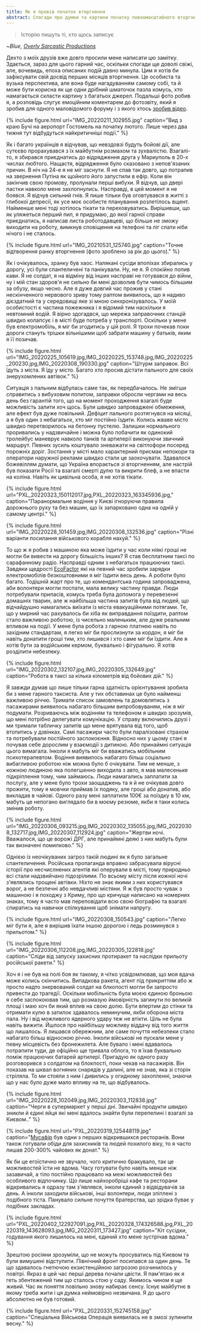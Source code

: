 ```yaml
---
title: Як я провів початок вторгнення
abstract: Спогади про думки та картини початку повномасштабного вторгнення Росії в Україну в 2022-му році з Києва та околиць.
---
```


> Історію пишуть ті, хто щось записує

~*Blue, [Overly Sarcastic Productions](https://www.youtube.com/@OverlySarcasticProductions)*

Дехто з моїх друзів вже довго просили мене написати цю замітку. Здається, зараз для цього гарний час, оскільки спогади ще доволі свіжі, але, вочевидь, епоха описаних подій давно минула. Цим я хотів би зафіксувати свій досвід перших місяців вторгнення. Це особиста та вузька перспектива, але вона буде нагадуванням самому собі, та й може бути корисна як ще одни дрібний шматочок пазла комусь, хто намагається скласти картину з багатьох джерел. Подальші фото робив я, а розповідь слугує емоційним коментарем до фотозвіту, який я зробив для одного маловідомого форуму і з якого хтось [зробив відео](https://www.youtube.com/watch?v=A6wNiHsc720). 

{% include figure.html url="IMG_20220211_102955.jpg" caption="Вид з краю Бучі на аеропорт Гостомель на початку лютого. Лише через два тижня тут відбудуться найкритичніші події." %}

Як і багато українців я відчував, що невздовзі будуть бойові дії, але сутєєво прорахувався з їх майбутнім розмахом та зухвалістю. Взагалі-то, я збирався приєднатись до відрядження друга у Мариуполь в 20-х числах любтого. Нащастя, відрядження було сказовано з непов'язаних причин. В ніч на 24-е я не міг заснути. Я не спав так довго, що потрапив на звернення Путіна як щойного його запустили в ефір. Коли він закінчив свою промову, пролунали перші вибухи. Я відчув, що двері пастки навколо мене захлопнулись. Насправді, в цей момент я не боявся. Я відчув сильний гнів. Я лише тільки був оговтувався в житті з глибокої депресії, як усе моє особисте планування розлетілось вщент. Найменше мені тоді хотілось тікати та переховуватись. Вирішивши, що як уляжеться перший пил, я придумаю, до якої гарної справи приєднатись, я написав листа роботодавцеві, що більше не зможу виходити на роботу, вимкнув сповіщення на телефоні та ліг спати ніби нічого і не сталось.

{% include figure.html url="IMG_20210531_125740.jpg" caption="Точне відтворення ранку вторгнення (фото зроблено за рік до цього)." %}

Як і очікувалось, зранку був хаос. Налякані сусіди впопіхах збирались у дорогу, усі були спантеличені та панікували. Ну, не я. Я спокійно попив кави. Я не солдат, я на відміну від інших насправі не готувався до війни, ну і мій стан здоров'я не сильно би мені дозволив бути чимось більшим за обузу, якщо чесно. Але я дуже довгий час прожив у стані нескінченного нервового зриву тому раптом виявилось, що я надиво дієздатний та у середовищі яке зі мною синхронізувалось. У моїй особистості є частина пожежника і я відомий тим наскільки я невтомний водій. Я вірно здогадвся, що мережа заправочних станцій швидко колапсує і в місті буде потреба у транспорті. Оскільки у мене був електромобіль, я міг би згодитись у цій ролі. Я трохи почекав поки дороги стануть трішки вільнішими щоб забрати машину у батьків, яким я її позичав.

{% include figure.html url="IMG_20220225_105619.jpg,IMG_20220225_153748.jpg,IMG_20220225_200230.jpg,IMG_20220308_190330.jpg" caption="Штурм заправок. Всі їдуть з міста. Я їду у місто. Багато хто просив дістати пального для своїх знерухомлених автівок." %}

Ситуація з пальним відбулась саме так, як передбачалось. Не змігши справитись з вибуховим попитом, заправки обросли чергами на весь день без гарантій того, що на момент проходження взагалі буде можливість залити хоч щось. Були швидко запроваджені обмеження, але ефект був дуже повільний. Дефіцит пального розтягнувся на місяці, а я був один з небагатьох, хто міг постійно їздити. Колись жваве місто швидко перетворилось на бетонну пустелю. Залишки нормального проривались у надзвичайне і можна було побачити як одинокий тролейбус маневрує навколо танків та артилерії виконуючи звичний маршрут. Певних зусиль коштувало зневажати на світлофори посеред порожніх доріг. Зостання у місті мало характерний присмак непокори та оператори наружної реклами швидко стали це заохочувати. Здавалося божевіллям думати, що Україна впорається зі вторгненням, але настрій був показати Росії та взагалі смерті дулю та викрити блеф, а не впасти на коліна. Навіть як цивільна особа, я не хотів тікати.

{% include figure.html url="PXL_20220323_150112017.jpg,PXL_20220323_163345936.jpg," caption="Паранормальне водіння у Києві ігноруючи правила дорожнього руху та без машин, що їх запарковано одна на одній у самому центрі." %}

{% include figure.html url="IMG_20220228_101459.jpg,IMG_20220308_132536.jpg" caption="Різні варіанти посилання військового корабля нахуй." %}

То що ж я робив з машиною яка може їздити у час коли ніякі гроші не могли би вивести на дорогу більшість інших? Я став бесплатним таксі по сарафанному радіо. Насправді одним з небагатьох працюючих таксі. Завдяки щедрості [EcoFactor](https://ecofactor.ua/) які на певний час зробили зарядки електромобілів безкоштовними я міг їздити весь день. А роботи було багато. Тодішній жарт про те, що комендантська година запроваджена, аби волонтери могли поспати, мала велику частину правди. Люди потребували припасів, комусь треба була допомога у перевезенні домашніх тварин, але ж найбільша частина запитів була від людей, що відчайдушно намагались виїхати із міста евакуаційними потягами. Те, що у мирний час рахувалось би хіба як виправдання поїздити, раптом стало важливою роботою, із чисельно маленьким, але дуже реальним впливом на події. У мене була робота з гарною платнею навіть по західним стандартам, я легко міг би прослизнути за кордон, я міг би навіть донатити гроші тим, хто лишився і хто саме міг би їздити. Але я хотів бути за водійським кермом, буквально і фігурально. Я хотів розділити небезпеку.

{% include figure.html url="IMG_20220302_132107.jpg,IMG_20220305_132649.jpg" caption="Робота в таксі за кілька кілометрів від бойових дій." %}

Я завжди думав що лише тільки гарна здатність орієнтування зробила би з мене гарного таксиста. Але у тих обставинах це було найменш важливою річчю. Тримати список замовлень та домовлятись з пасажирами виявилось набагато більшим випробовуваням, ніж я міг подумати. Розриваючсь між водінням та телефоном я швидко зрозумів, що мені потрібно делегувати комунікацію. У справу включились друзі і ми тримали табличку запитів що мене врятувала від того, щоб втопитись у дзвінках. Самі пасажири часто були паралізовані страхом та потребували постійного заспокоєння. Відносно них у цьому стані я почував себе дорослим у взаємодії з дитиною. Або принаймні ситуація цього вимагала. Інколи я мабуть міг би вважатись мобільним психотерапевтом. Водіння виявилось набагато більш соціально вибагливою роботою ніж можна було б очікувати. Тим не менше, з кожною людиною яка полегшенно виходила з авто, я мав малесеньке підкріплення тому, чим займаюсь. Люди намагались заплатити за послугу, але у мене було трохи заощаджень та я й не очікував довго прожити, тому я мовчки приймав їх подяку, але гроші або донатив, або викладав в чайові. Одного разу мені заплатили 100€ за поїздку в 10 км, мабуть це непогано виглядало би в моєму резюме, якби я таки колись змінив роботу.

{% include figure.html url="IMG_20220306_093215.jpg,IMG_20220302_135055.jpg,IMG_20220308_132717.jpg,IMG_20220307_112924.jpg" caption="Жертви ночі. Вважалося, що це ворожі ДРГ, але принаймні деякі з них мабуть були так визначені помилково." %}

Однією із неочікуваних загроз такій людині як я було загальне спантеличення. Російська пропаганда вправно забрасувала вірусні історії про несчислнених агентів які оперували в місті, тому природньо всі стали надзвийчано підозрілими. По всьому місту після кожної ночі з'являлись трощені автівки. Ніхто не знає якими з них користувався ворог, а не безпечні або невдачливі містяни. Я ж був просто чувак з машиною і я походжу з Криму, про що кричуще написано на номерних знаках, тому я часто мав переповідати всю свою біографію та взагалі спиратись на навички спілкування щоб знімати напругу.

{% include figure.html url="IMG_20220308_150543.jpg" caption="Легко міг бути я, але я вирішив їхати іншою дорогою і ледь розминувся з прильотом." %}

{% include figure.html url="IMG_20220306_112208.jpg,IMG_20220305_122818.jpg" caption="Сліди від запуску захисних протиракет та наслідки прильоту російської ракети." %}

Хоч я і не був на полі боя як такому, я чітко усвідомлював, що моя вдача може колись скінчитись. Випадкова ракета, агент під прикриттям або ж просто надто знервований солдат на блкопості могли би запросто привести до трагедії. Оскільки мобільність була моєю єдиною броньою я себе заспокоював тим, що розмазую ймовірність загинути по великій площі і маю хоч би який вплив на свою долю. Бути впертим до стінки та отримати кулю в затилок здавалось неминучим, якби оборона міста пала. Ну і від можливого ядерного удару теж не втікти. Ціль не була навіть вижити. Йшлося про найбільшу можливу віддачу від того життя що лишалось. Я лишався обережним, але саме почуття небезпеки стало набагато більш відносною річчю. Інколи військові не пускали мене у певну місцевість без бронежилета. Але бувало і мені вдавалось потрапити туди, де офіційно ще тривала облога, то я їхав буквально поміж працюючих батарей артилерї. Пригадую як одного разу розговорився з солдатом на блокпості, поки чекав на пасажирів. Він показав на шквал вогняних снарядів у далині, але не знав, яка зі сторін стріляла. То ми стояли з ним і дивились у огидному захопленні, знаючи що у нас було дуже мало впливу на те, що відбувалось.

{% include figure.html url="IMG_20220228_102049.jpg,IMG_20220303_112838.jpg" caption="Черги в супермаркет у перші дні. Звичайні продукти швидко зникли й єдині яйця які мені вдалось знайти були перепелині і взагалі за Києвом.." %}

{% include figure.html url="PXL_20220319_125448119.jpg" caption="<a href='https://www.musafir.com.ua/'>Мусафір</a> був одни з перших відкрившихся ресторанів. Вони також готували обіди для захисників та людей похилого віку, то я часто лишав 200-300% чайових як донат." %}

Як би це егоїстично не звучало, чого критично бракувало, так це можливостей їсти не вдома. Часу готувати було навіть менше ніж зазавичай, а тіло постійно працювало на межі можливостей без особливого відпочинку. Що лише найхоробріші кафе та ресторани відкривались я одразу там з'являвся, інколи єдиний з відвідувачів за день. А інколи заходили військові, інші волонтери, люди зліплені з подібного тіста. Панувало сильне почуття братерства, що зрідка буває у подібних закладах.

{% include figure.html url="PXL_20220402_122927091.jpg,PXL_20220328_174326588.jpg,PXL_20220319_143628093.jpg,IMG_20220311_173427.jpg" caption="Кіт сусідки, годування якого лишилось на мені, єдиний хто мене зустрічав вдома." %}

Зрештою росіяни зрозуміли, що не можуть просуватись під Києвом та були вимушені відступити. Північний фронт посипався за один день. Те що здавалось гнетючою екзистенційною загрозою розчинилось у повітрі. Якраз в цей час перші дерева почали цвісти. Я пам'ятаю як я геть збентежений тим що сталось стою у саду. Якимось чином я ще живий. Час як поняття повільно знову набирає сенсу. Існує майбутнє в якому треба жити і ця думка неймовірно незвичана. Я до цього абсолютно не був готовий.

{% include figure.html url="PXL_20220331_152745158.jpg" caption="Спеціальна Військова Операція виявилась не в змозі зупинити весну." %}
